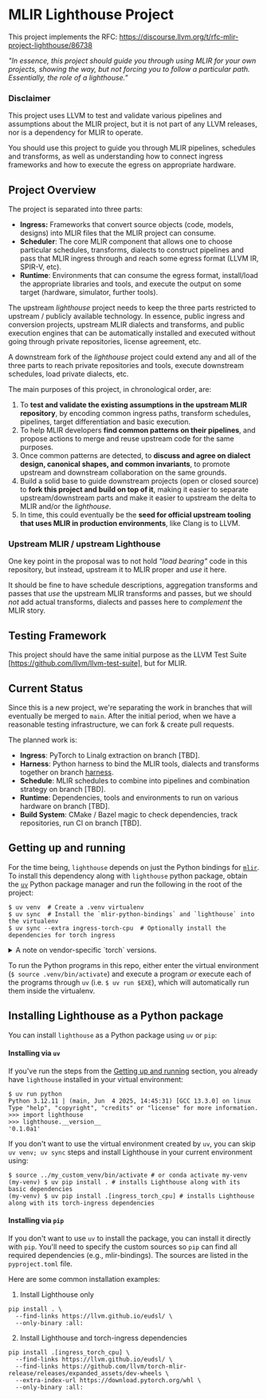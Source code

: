 # MLIR Lighthouse Project

This project implements the RFC: https://discourse.llvm.org/t/rfc-mlir-project-lighthouse/86738

_"In essence, this project should guide you through using MLIR for your own projects, showing the way, but not forcing you to follow a particular path. Essentially, the role of a lighthouse."_

### Disclaimer

This project uses LLVM to test and validate various pipelines and assumptions about the MLIR project, but it is not part of any LLVM releases, nor is a dependency for MLIR to operate.

You should use this project to guide you through MLIR pipelines, schedules and transforms, as well as understanding how to connect ingress frameworks and how to execute the egress on appropriate hardware.

## Project Overview

The project is separated into three parts:
* **Ingress:** Frameworks that convert source objects (code, models, designs) into MLIR files that the MLIR project can consume.
* **Scheduler**: The core MLIR component that allows one to choose particular schedules, transforms, dialects to construct pipelines and pass that MLIR ingress through and reach some egress format (LLVM IR, SPIR-V, etc).
* **Runtime**: Environments that can consume the egress format, install/load the appropriate libraries and tools, and execute the output on some target (hardware, simulator, further tools).

The upstream _lighthouse_ project needs to keep the three parts restricted to upstream / publicly available technology. In essence, public ingress and conversion projects, upstream MLIR dialects and transforms, and public execution engines that can be automatically installed and executed without going through private repositories, license agreement, etc.

A downstream fork of the _lighthouse_ project could extend any and all of the three parts to reach private repositories and tools, execute downstream schedules, load private dialects, etc.

The main purposes of this project, in chronological order, are:
1. To **test and validate the existing assumptions in the upstream MLIR repository**, by encoding common ingress paths, transform schedules, pipelines, target differentiation and basic execution.
2. To help MLIR developers **find common patterns on their pipelines**, and propose actions to merge and reuse upstream code for the same purposes.
3. Once common patterns are detected, to **discuss and agree on dialect design, canonical shapes, and common invariants**, to promote upstream and downstream collaboration on the same grounds.
4. Build a solid base to guide downstream projects (open or closed source) to **fork this project and build on top of it**, making it easier to separate upstream/downstream parts and make it easier to upstream the delta to MLIR and/or the _lighthouse_.
5. In time, this could eventually be the **seed for official upstream tooling that uses MLIR in production environments**, like Clang is to LLVM.

### Upstream MLIR / upstream Lighthouse

One key point in the proposal was to not hold _"load bearing"_ code in this repository, but instead, upstream it to MLIR proper and _use_ it here.

It should be fine to have schedule descriptions, aggregation transforms and passes that _use_ the upstream MLIR transforms and passes, but we should _not_ add actual transforms, dialects and passes here to _complement_ the MLIR story.

## Testing Framework

This project should have the same initial purpose as the LLVM Test Suite [https://github.com/llvm/llvm-test-suite], but for MLIR.

## Current Status

Since this is a new project, we're separating the work in branches that will eventually be merged to `main`.
After the initial period, when we have a reasonable testing infrastructure, we can fork & create pull requests.

The planned work is:
* **Ingress**: PyTorch to Linalg extraction on branch [TBD].
* **Harness**: Python harness to bind the MLIR tools, dialects and transforms together on branch [harness](https://github.com/llvm/lighthouse/tree/harness).
* **Schedule**: MLIR schedules to combine into pipelines and combination strategy on branch [TBD].
* **Runtime**: Dependencies, tools and environments to run on various hardware on branch [TBD].
* **Build System**: CMake / Bazel magic to check dependencies, track repositories, run CI on branch [TBD].

## Getting up and running

For the time being, `lighthouse` depends on just the Python bindings for [`mlir`](https://github.com/llvm/eudsl/releases).
To install this dependency along with `lighthouse` python package, obtain the [`uv`](https://docs.astral.sh/uv/getting-started/installation/#pypi) Python package manager and run the following in the root of the project:
```
$ uv venv  # Create a .venv virtualenv
$ uv sync  # Install the `mlir-python-bindings` and `lighthouse` into the virtualenv
$ uv sync --extra ingress-torch-cpu  # Optionally install the dependencies for torch ingress
```

<details>
<summary>
A note on vendor-specific `torch` versions.
</summary>
For vendor-specific versions of `torch` use the targets `ingress-torch-nvidia`, `ingress-torch-rocm` or `ingress-torch-xpu` for Nvidia, AMD, and Intel-enabled versions, respectively.
</details>

To run the Python programs in this repo, either enter the virtual environment (`$ source .venv/bin/activate`) and execute a program _or_ execute each of the programs through `uv` (i.e. `$ uv run $EXE`), which will automatically run them inside the virtualenv.

## Installing Lighthouse as a Python package

You can install `lighthouse` as a Python package using `uv` or `pip`:

#### Installing via `uv`

If you've run the steps from the [Getting up and running](#getting-up-and-running) section,
you already have `lighthouse` installed in your virtual environment:

```
$ uv run python
Python 3.12.11 | (main, Jun  4 2025, 14:45:31) [GCC 13.3.0] on linux
Type "help", "copyright", "credits" or "license" for more information.
>>> import lighthouse
>>> lighthouse.__version__
'0.1.0a1'
```

If you don't want to use the virtual environment created by `uv`, you can skip `uv venv; uv sync` steps and install Lighthouse in your current environment using:

```
$ source ../my_custom_venv/bin/activate # or conda activate my-venv
(my-venv) $ uv pip install . # installs Lighthouse along with its basic dependencies
(my-venv) $ uv pip install .[ingress_torch_cpu] # installs Lighthouse along with its torch-ingress dependencies
```

#### Installing via `pip`

If you don't want to use `uv` to install the package, you can install it directly with `pip`.
You'll need to specify the custom sources so `pip` can find all required dependencies (e.g., mlir-bindings). The sources are listed in the `pyproject.toml` file.

Here are some common installation examples:

1. Install Lighthouse only
```
pip install . \
  --find-links https://llvm.github.io/eudsl/ \
  --only-binary :all:
```

2. Install Lighthouse and torch-ingress dependencies
```
pip install .[ingress_torch_cpu] \
  --find-links https://llvm.github.io/eudsl/ \
  --find-links https://github.com/llvm/torch-mlir-release/releases/expanded_assets/dev-wheels \
  --extra-index-url https://download.pytorch.org/whl \
  --only-binary :all:
```

